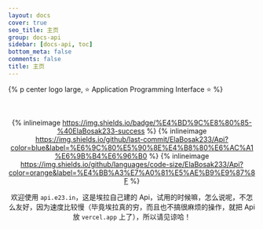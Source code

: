 ```yaml
---
layout: docs
cover: true
seo_title: 主页
group: docs-api
sidebar: [docs-api, toc]
bottom_meta: false
comments: false
title: 主页
---
```


{% p center logo large, ⭐ Application Programming Interface ⭐ %}

<br />

<center>

{% inlineimage https://img.shields.io/badge/%E4%BD%9C%E8%80%85-%40ElaBosak233-success %} {% inlineimage https://img.shields.io/github/last-commit/ElaBosak233/Api?color=blue&label=%E6%9C%80%E5%90%8E%E4%B8%80%E6%AC%A1%E6%9B%B4%E6%96%B0 %} {% inlineimage https://img.shields.io/github/languages/code-size/ElaBosak233/Api?color=orange&label=%E4%BB%A3%E7%A0%81%E5%AE%B9%E9%87%8F %}

</center>

<center>

欢迎使用 `api.e23.in`，这是埃拉自己建的 Api，试用的时候嘛，怎么说呢，不怎么友好，因为速度比较慢（毕竟埃拉真的穷，而且也不搞很麻烦的操作，就把 Api 放 `vercel.app` 上了），所以请见谅哈！

</center>
